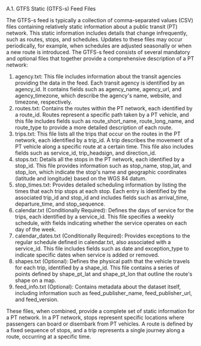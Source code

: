 A.1. GTFS Static (GTFS-s) Feed Files

The GTFS-s feed is typically a collection of comma-separated values (CSV) files containing relatively static information about a public transit (PT) network. This static information includes details that change infrequently, such as routes, stops, and schedules. Updates to these files may occur periodically, for example, when schedules are adjusted seasonally or when a new route is introduced.
 The GTFS-s feed consists of several mandatory and optional files that together provide a comprehensive description of a PT network:
 
1.	agency.txt: This file includes information about the transit agencies providing the data in the feed. Each transit agency is identified by an agency_id. It contains fields such as agency_name, agency_url, and agency_timezone, which describe the agency's name, website, and timezone, respectively.
2.	routes.txt: Contains the routes within the PT network, each identified by a route_id. Routes represent a specific path taken by a PT vehicle, and this file includes fields such as route_short_name, route_long_name, and route_type to provide a more detailed description of each route.
3.	trips.txt: This file lists all the trips that occur on the routes in the PT network, each identified by a trip_id. A trip describes the movement of a PT vehicle along a specific route at a certain time. This file also includes fields such as service_id, trip_headsign, and direction_id.
4.	stops.txt: Details all the stops in the PT network, each identified by a stop_id. This file provides information such as stop_name, stop_lat, and stop_lon, which indicate the stop's name and geographic coordinates (latitude and longitude) based on the WGS 84 datum.
5.	stop_times.txt: Provides detailed scheduling information by listing the times that each trip stops at each stop. Each entry is identified by the associated trip_id and stop_id and includes fields such as arrival_time, departure_time, and stop_sequence.
6.	calendar.txt (Conditionally Required): Defines the days of service for the trips, each identified by a service_id. This file specifies a weekly schedule, with fields indicating whether the service operates on each day of the week.
7.	calendar_dates.txt (Conditionally Required): Provides exceptions to the regular schedule defined in calendar.txt, also associated with a service_id. This file includes fields such as date and exception_type to indicate specific dates when service is added or removed.
8.	shapes.txt (Optional): Defines the physical path that the vehicle travels for each trip, identified by a shape_id. This file contains a series of points defined by shape_pt_lat and shape_pt_lon that outline the route's shape on a map.
9.	feed_info.txt (Optional): Contains metadata about the dataset itself, including information such as feed_publisher_name, feed_publisher_url, and feed_version.

These files, when combined, provide a complete set of static information for a PT network. In a PT network, stops represent specific locations where passengers can board or disembark from PT vehicles. A route is defined by a fixed sequence of stops, and a trip represents a single journey along a route, occurring at a specific time.

